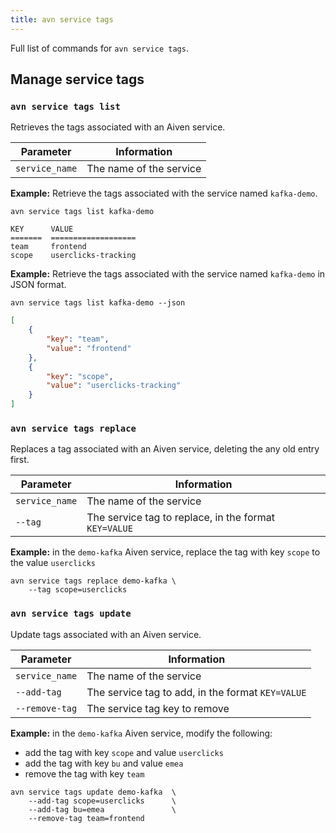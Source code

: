 ```yaml
---
title: avn service tags
---
```


Full list of commands for `avn service tags`.

## Manage service tags

### `avn service tags list`

Retrieves the tags associated with an Aiven service.

| Parameter      | Information             |
| -------------- | ----------------------- |
| `service_name` | The name of the service |

**Example:** Retrieve the tags associated with the service named
`kafka-demo`.

```
avn service tags list kafka-demo
```

``` text
KEY      VALUE
=======  ===================
team     frontend
scope    userclicks-tracking
```

**Example:** Retrieve the tags associated with the service named
`kafka-demo` in JSON format.

```
avn service tags list kafka-demo --json
```

``` json
[
    {
        "key": "team",
        "value": "frontend"
    },
    {
        "key": "scope",
        "value": "userclicks-tracking"
    }
]
```

### `avn service tags replace`

Replaces a tag associated with an Aiven service, deleting the any old
entry first.

| Parameter      | Information                                           |
| -------------- | ----------------------------------------------------- |
| `service_name` | The name of the service                               |
| `--tag`        | The service tag to replace, in the format `KEY=VALUE` |

**Example:** in the `demo-kafka` Aiven service, replace the tag with key
`scope` to the value `userclicks`

```
avn service tags replace demo-kafka \
    --tag scope=userclicks
```

### `avn service tags update`

Update tags associated with an Aiven service.

| Parameter      | Information                                       |
| -------------- | ------------------------------------------------- |
| `service_name` | The name of the service                           |
| `--add-tag`    | The service tag to add, in the format `KEY=VALUE` |
| `--remove-tag` | The service tag key to remove                     |

**Example:** in the `demo-kafka` Aiven service, modify the following:

-   add the tag with key `scope` and value `userclicks`
-   add the tag with key `bu` and value `emea`
-   remove the tag with key `team`

```
avn service tags update demo-kafka  \
    --add-tag scope=userclicks      \
    --add-tag bu=emea               \
    --remove-tag team=frontend
```
